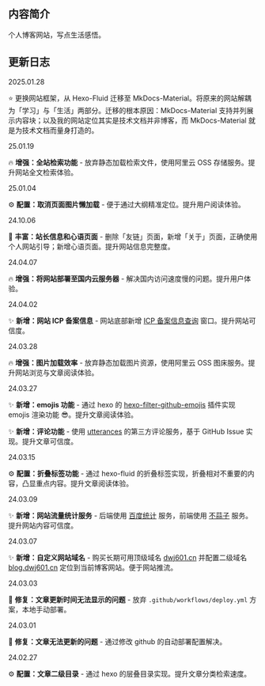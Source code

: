 ## 内容简介

个人博客网站，写点生活感悟。

## 更新日志

2025.01.28

⭐ 更换网站框架，从 Hexo-Fluid 迁移至 MkDocs-Material。将原来的网站解耦为「学习」与「生活」两部分。迁移的根本原因：MkDocs-Material 支持并列展示内容块；以及我的网站定位其实是技术文档并非博客，而 MkDocs-Material 就是为技术文档而量身打造的。

25.01.19

:fire: **增强：全站检索功能** - 放弃静态加载检索文件，使用阿里云 OSS 存储服务。提升网站全文检索体验。

25.01.04

:gear: **配置：取消页面图片懒加载** - 便于通过大纲精准定位。提升用户阅读体验。

24.10.06

:bookmark_tabs: **丰富：站长信息和心语页面** - 删除「友链」页面，新增「关于」页面，正确使用个人网站引导；新增心语页面。提升网站信息完整度。

24.04.07

:fire: **增强：将网站部署至国内云服务器** - 解决国内访问速度慢的问题。提升用户体验。

24.04.02

:sparkles: **新增：网站 ICP 备案信息** - 网站底部新增 [ICP 备案信息查询](https://beian.miit.gov.cn/) 窗口。提升网站可信度。

24.03.28

:fire: **增强：图片加载效率** - 放弃静态加载图片资源，使用阿里云 OSS 图床服务。提升网站浏览与文章阅读体验。

24.03.27

:sparkles: **新增：emojis 功能** - 通过 hexo 的 [hexo-filter-github-emojis](https://github.com/crimx/hexo-filter-github-emojis) 插件实现 emojis 渲染功能 :sunglasses:。提升文章阅读体验。

:sparkles: **新增：评论功能** - 使用 [utterances](https://utteranc.es/) 的第三方评论服务，基于 GitHub Issue 实现。提升文章可信度。

24.03.15

:gear: **配置：折叠标签功能** - 通过 hexo-fluid 的折叠标签实现，折叠相对不重要的内容，凸显重点内容。提升文章阅读体验。

24.03.09

:sparkles: **新增：网站流量统计服务** - 后端使用 [百度统计](https://tongji.baidu.com/web5/welcome/login) 服务，前端使用 [不蒜子](https://busuanzi.ibruce.info/) 服务。提升网站内容可信度。

24.03.07

:sparkles: **新增：自定义网站域名** - 购买长期可用顶级域名 [dwj601.cn](https://dwj601.cn/) 并配置二级域名 [blog.dwj601.cn](https://blog.dwj601.cn) 定位到当前博客网站。便于网站推流。

24.03.03

:bug: **修复：文章更新时间无法显示的问题** - 放弃 `.github/workflows/deploy.yml` 方案，本地手动部署。

24.03.01

:bug: **修复：文章无法更新的问题** - 通过修改 github 的自动部署配置解决。

24.02.27

:gear: **配置：文章二级目录** - 通过 hexo 的层叠目录实现。提升文章分类检索速度。

